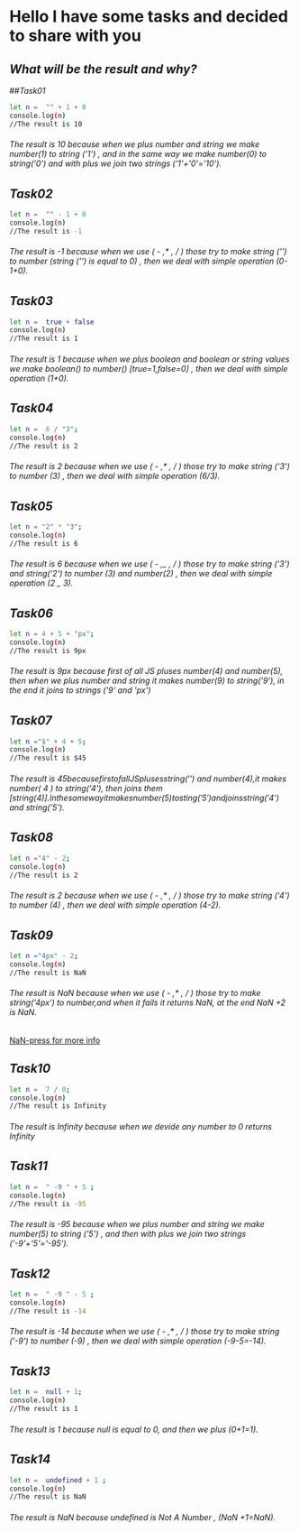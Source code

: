 # Hello I have some tasks and decided to share with you

## _What will be the result and why?_

##_Task01_

```sh
let n =  "" + 1 + 0
console.log(n)
//The result is 10

```

###### The result is 10 because when we plus number and string we make number(1) to string ('1') , and in the same way we make number(0) to string('0') and with plus we join two strings ('1'+'0'='10').

## _Task02_

```sh
let n =  "" - 1 + 0
console.log(n)
//The result is -1

```

###### The result is -1 because when we use ( - ,\* , / ) those try to make string ('') to number (string ('') is equal to 0) , then we deal with simple operation (0-1+0).

## _Task03_

```sh
let n =  true + false
console.log(n)
//The result is 1

```

###### The result is 1 because when we plus boolean and boolean or string values we make boolean() to number() _[true=1,false=0]_ , then we deal with simple operation (1+0).

## _Task04_

```sh
let n =  6 / "3";
console.log(n)
//The result is 2

```

###### The result is 2 because when we use ( - ,\* , / ) those try to make string ('3') to number (3) , then we deal with simple operation (6/3).

## _Task05_

```sh
let n = "2" * "3";
console.log(n)
//The result is 6

```

###### The result is 6 because when we use ( - ,_ , / ) those try to make string ('3') and string('2') to number (3) and number(2) , then we deal with simple operation (2 _ 3).

## _Task06_

```sh
let n = 4 + 5 + "px";
console.log(n)
//The result is 9px

```

###### The result is 9px because first of all JS pluses number(4) and number(5), then when we plus number and string it makes number(9) to string('9'), in the end it joins to strings ('9' and 'px')

## _Task07_

```sh
let n ="$" + 4 + 5;
console.log(n)
//The result is $45

```

###### The result is $45 because first of all JS pluses string('$') and number(4),it makes number( 4 ) to string('4'), then joins them [string($4)].In the same way it makes number(5) to sting('5') and joins string('$4') and string('5').

## _Task08_

```sh
let n ="4" - 2;
console.log(n)
//The result is 2

```

###### The result is 2 because when we use ( - ,\* , / ) those try to make string ('4') to number (4) , then we deal with simple operation (4-2).

## _Task09_

```sh
let n ="4px" - 2;
console.log(n)
//The result is NaN

```

###### The result is NaN because when we use ( - ,\* , / ) those try to make string('4px') to number,and when it fails it returns NaN, at the end NaN +2 is NaN.

[NaN-press for more info](https://en.wikipedia.org/wiki/NaN)

## _Task10_

```sh
let n =  7 / 0;
console.log(n)
//The result is Infinity

```

###### The result is Infinity because when we devide any number to 0 returns Infinity

## _Task11_

```sh
let n =  " -9 " + 5 ;
console.log(n)
//The result is -95

```

###### The result is -95 because when we plus number and string we make number(5) to string ('5') , and then with plus we join two strings ('-9'+'5'='-95').

## _Task12_

```sh
let n =  " -9 " - 5 ;
console.log(n)
//The result is -14

```

###### The result is -14 because when we use ( - ,\* , / ) those try to make string ('-9') to number (-9) , then we deal with simple operation (-9-5=-14).

## _Task13_

```sh
let n =  null + 1;
console.log(n)
//The result is 1

```

###### The result is 1 because null is equal to 0, and then we plus (0+1=1).

## _Task14_

```sh
let n =  undefined + 1 ;
console.log(n)
//The result is NaN

```

###### The result is NaN because undefined is Not A Number , (NaN +1=NaN).
